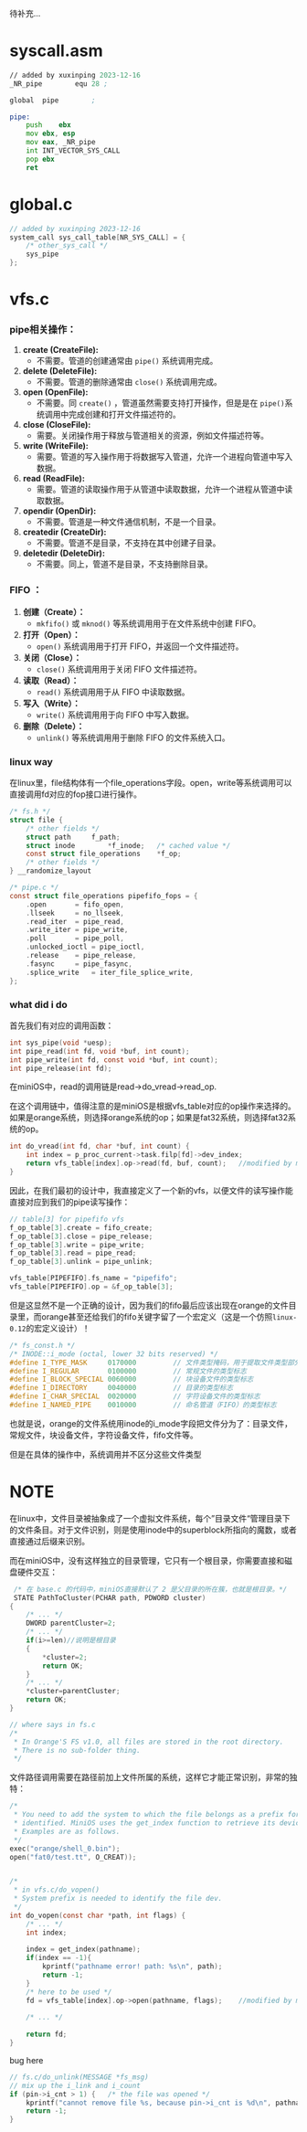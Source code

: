待补充...

# syscall.asm

```asm
// added by xuxinping 2023-12-16
_NR_pipe        equ 28 ;  

global  pipe        ;   

pipe:
	push	ebx
	mov	ebx, esp
	mov	eax, _NR_pipe
	int	INT_VECTOR_SYS_CALL
	pop	ebx
	ret
```

# global.c

```c
// added by xuxinping 2023-12-16
system_call sys_call_table[NR_SYS_CALL] = {
	/* other_sys_call */
    sys_pipe
};

```

# vfs.c

### pipe相关操作：

1. **create (CreateFile):**
   - 不需要。管道的创建通常由 `pipe()` 系统调用完成。
2. **delete (DeleteFile):**
   - 不需要。管道的删除通常由 `close()` 系统调用完成。
3. **open (OpenFile):**
   - 不需要。同 `create()` ，管道虽然需要支持打开操作，但是是在 `pipe()`系统调用中完成创建和打开文件描述符的。
4. **close (CloseFile):**
   - 需要。关闭操作用于释放与管道相关的资源，例如文件描述符等。
5. **write (WriteFile):**
   - 需要。管道的写入操作用于将数据写入管道，允许一个进程向管道中写入数据。
6. **read (ReadFile):**
   - 需要。管道的读取操作用于从管道中读取数据，允许一个进程从管道中读取数据。
7. **opendir (OpenDir):**
   - 不需要。管道是一种文件通信机制，不是一个目录。
8. **createdir (CreateDir):**
   - 不需要。管道不是目录，不支持在其中创建子目录。
9. **deletedir (DeleteDir):**
   - 不需要。同上，管道不是目录，不支持删除目录。

### FIFO ：

1. **创建（Create）：**
   - `mkfifo()` 或 `mknod()` 等系统调用用于在文件系统中创建 FIFO。
2. **打开（Open）：**
   - `open()` 系统调用用于打开 FIFO，并返回一个文件描述符。
3. **关闭（Close）：**
   - `close()` 系统调用用于关闭 FIFO 文件描述符。
4. **读取（Read）：**
   - `read()` 系统调用用于从 FIFO 中读取数据。
5. **写入（Write）：**
   - `write()` 系统调用用于向 FIFO 中写入数据。
6. **删除（Delete）：**
   - `unlink()` 等系统调用用于删除 FIFO 的文件系统入口。

### linux way

在linux里，file结构体有一个file_operations字段。open，write等系统调用可以直接调用fd对应的fop接口进行操作。

```c
/* fs.h */
struct file {
	/* other fields */
	struct path		f_path;
	struct inode		*f_inode;	/* cached value */
	const struct file_operations	*f_op;
	/* other fields */
} __randomize_layout

/* pipe.c */
const struct file_operations pipefifo_fops = {
	.open		= fifo_open,
	.llseek		= no_llseek,
	.read_iter	= pipe_read,
	.write_iter	= pipe_write,
	.poll		= pipe_poll,
	.unlocked_ioctl	= pipe_ioctl,
	.release	= pipe_release,
	.fasync		= pipe_fasync,
	.splice_write	= iter_file_splice_write,
};
```

### what did i do

首先我们有对应的调用函数：

```c
int sys_pipe(void *uesp);
int pipe_read(int fd, void *buf, int count);
int pipe_write(int fd, const void *buf, int count);
int pipe_release(int fd);
```

在miniOS中，read的调用链是read->do_vread->read_op.

在这个调用链中，值得注意的是miniOS是根据vfs_table对应的op操作来选择的。如果是orange系统，则选择orange系统的op；如果是fat32系统，则选择fat32系统的op。

```c
int do_vread(int fd, char *buf, int count) {
    int index = p_proc_current->task.filp[fd]->dev_index;
    return vfs_table[index].op->read(fd, buf, count);   //modified by mingxuan 2020-10-18
}
```

因此，在我们最初的设计中，我直接定义了一个新的vfs，以便文件的读写操作能直接对应到我们的pipe读写操作：

```c
// table[3] for pipefifo vfs
f_op_table[3].create = fifo_create; 
f_op_table[3].close = pipe_release;
f_op_table[3].write = pipe_write;
f_op_table[3].read = pipe_read;
f_op_table[3].unlink = pipe_unlink;

vfs_table[PIPEFIFO].fs_name = "pipefifo"; 
vfs_table[PIPEFIFO].op = &f_op_table[3];
```

但是这显然不是一个正确的设计，因为我们的fifo最后应该出现在orange的文件目录里，而orange甚至还给我们的fifo关键字留了一个宏定义（这是一个仿照`linux-0.12`的宏定义设计）！

```c
/* fs_const.h */
/* INODE::i_mode (octal, lower 32 bits reserved) */
#define I_TYPE_MASK     0170000			// 文件类型掩码，用于提取文件类型部分的位
#define I_REGULAR       0100000			// 常规文件的类型标志
#define I_BLOCK_SPECIAL 0060000			// 块设备文件的类型标志
#define I_DIRECTORY     0040000			// 目录的类型标志
#define I_CHAR_SPECIAL  0020000			// 字符设备文件的类型标志
#define I_NAMED_PIPE	0010000			// 命名管道（FIFO）的类型标志
```

也就是说，orange的文件系统用inode的i_mode字段把文件分为了：目录文件，常规文件，块设备文件，字符设备文件，fifo文件等。

但是在具体的操作中，系统调用并不区分这些文件类型



# NOTE

在linux中，文件目录被抽象成了一个虚拟文件系统，每个”目录文件“管理目录下的文件条目。对于文件识别，则是使用inode中的superblock所指向的魔数，或者直接通过后缀来识别。

而在miniOS中，没有这样独立的目录管理，它只有一个根目录，你需要直接和磁盘硬件交互：

```c
 /* 在 base.c 的代码中，miniOS直接默认了 2 是父目录的所在簇，也就是根目录。*/
 STATE PathToCluster(PCHAR path, PDWORD cluster)
{
	/* ... */
	DWORD parentCluster=2;
	/* ... */
	if(i>=len)//说明是根目录
	{
		*cluster=2;
		return OK;
	}
	/* ... */
	*cluster=parentCluster;
	return OK;
}

// where says in fs.c
/*
 * In Orange'S FS v1.0, all files are stored in the root directory.
 * There is no sub-folder thing.
 */
```

文件路径调用需要在路径前加上文件所属的系统，这样它才能正常识别，非常的独特：

```c
/*
 * You need to add the system to which the file belongs as a prefix for it to be correctly 
 * identified. MiniOS uses the get_index function to retrieve its device.
 * Examples are as follows.
 */
exec("orange/shell_0.bin");
open("fat0/test.tt", O_CREAT));


/*
 * in vfs.c/do_vopen()
 * System prefix is needed to identify the file dev.
 */
int do_vopen(const char *path, int flags) {
    /* ... */
    int index;
    
    index = get_index(pathname);
    if(index == -1){
        kprintf("pathname error! path: %s\n", path);
        return -1;
    }
	/* here to be used */
    fd = vfs_table[index].op->open(pathname, flags);    //modified by mingxuan 2020-10-18
    
	/* ... */
                   
    return fd;    
}
```



bug here

```c
// fs.c/do_unlink(MESSAGE *fs_msg)
// mix up the i_link and i_count
if (pin->i_cnt > 1) {	/* the file was opened */
    kprintf("cannot remove file %s, because pin->i_cnt is %d\n", pathname, pin->i_cnt);
    return -1;
}
```

